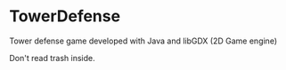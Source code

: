 # TowerDefense
Tower defense game developed with Java and libGDX (2D Game engine)

Don't read trash inside.
